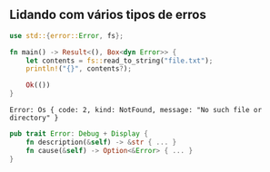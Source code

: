 ## Lidando com vários tipos de erros

```rust
use std::{error::Error, fs};

fn main() -> Result<(), Box<dyn Error>> {
    let contents = fs::read_to_string("file.txt");
    println!("{}", contents?);

    Ok(())
}
```
```shell
Error: Os { code: 2, kind: NotFound, message: "No such file or directory" }
```


```rust
pub trait Error: Debug + Display {
    fn description(&self) -> &str { ... }
    fn cause(&self) -> Option<&Error> { ... }
}
```
